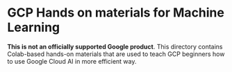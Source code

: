 # GCP Hands on materials for Machine Learning

**This is not an officially supported Google product**. This directory
contains Colab-based hands-on materials that are used to teach GCP beginners how
to use Google Cloud AI in more efficient way.
